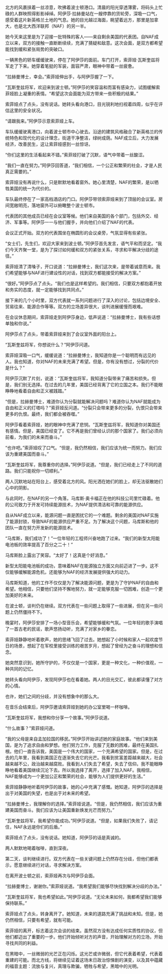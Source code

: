 北方的风裹挟着一丝凉意，吹拂着波士顿港口。清晨的阳光穿透薄雾，将码头上忙碌的人群映照得影影绰绰。阿伊莎·拉赫曼站在一艘停靠的货轮旁，深吸一口气，感受着这片新英格兰土地的气息。她的目光越过海面，眺望着远方，那里是加拿大，也是北大西洋联邦（NAF）的另一半。

她今天来这里是为了迎接一批特殊的客人——来自剩余美国的代表团。自NAF成立以来，双方的接触一直断断续续，充满了猜疑和敌意。这次会面，是双方都希望能找到缓和紧张局势的突破口。

一辆黑色的轿车缓缓驶来，停在了阿伊莎的面前。车门打开，索菲娅·瓦斯奎兹将军走了下来。她穿着笔挺的军装，面容严肃，眼神中带着一丝疲惫。

“拉赫曼博士，幸会。”索菲娅伸出手，与阿伊莎握了一下。

“瓦斯奎兹将军，欢迎来到波士顿。”阿伊莎的笑容温和而富有感染力，试图缓解索菲娅脸上凝重的表情。“希望这次会面能为双方带来一些积极的结果。”

索菲娅点了点头，没有说话。她转头看向港口，目光锐利地扫视着四周，似乎在评估这里的安全状况。

“请跟我来。”阿伊莎示意索菲娅上车。

车队缓缓驶离港口，向着波士顿市中心驶去。沿途的建筑风格融合了新英格兰的传统特色和现代化的设计理念，街道干净整洁，绿树成荫。NAF成立后，大力发展经济，改善民生，这让索菲娅感到一丝惊讶。

“你们这里的生活看起来不错。”索菲娅打破了沉默，语气中带着一丝酸涩。

“我们一直在努力。”阿伊莎回答道，“我们相信，一个公正和繁荣的社会，才是人民真正需要的。”

索菲娅没有再说什么，只是默默地看着窗外。她心里清楚，NAF的繁荣，是以牺牲美国的统一为代价的。

车队最终停在了一家高档酒店的门口。阿伊莎带领索菲娅来到了顶层的会议室。房间宽敞明亮，落地窗外可以俯瞰整个波士顿市。

代表团的其他成员已经在会议室等候。他们来自美国的各个部门，包括外交、经济、军事等。阿伊莎一一与他们握手，并向他们介绍了NAF的代表。

会议正式开始。双方的代表围坐在椭圆形的会议桌旁，气氛显得有些紧张。

“女士们，先生们，欢迎大家来到波士顿。”阿伊莎首先发言，语气平和而坚定。“我们今天齐聚一堂，是为了探讨如何缓和双方的紧张关系，寻求和平解决分歧的途径。”

索菲娅清了清嗓子，开口说道：“拉赫曼博士，我们这次来，是带着诚意而来。我们希望能够与NAF进行建设性的对话，找到双方都能接受的解决方案。”

“很好。”阿伊莎点了点头。“我们也是这样希望的。我们相信，只要双方都抱着开放和务实的态度，就一定能够找到共同点。”

接下来的几个小时里，双方代表就一系列问题进行了深入的讨论，包括边境安全、贸易往来、能源合作等等。双方的立场差异很大，谈判进展缓慢而艰难。

在会议休息期间，索菲娅走到阿伊莎身边，低声说道：“拉赫曼博士，我有些话想单独和你说。”

阿伊莎点了点头，带着索菲娅来到了会议室外面的阳台上。

“瓦斯奎兹将军，你想说什么？”阿伊莎问道。

索菲娅深吸一口气，缓缓说道：“拉赫曼博士，我知道你是一个聪明而有远见的人。我也知道，你对NAF的未来充满了希望。但是，你有没有想过，分裂的代价是什么？”

阿伊莎沉默了片刻，说道：“瓦斯奎兹将军，我知道分裂带来了痛苦和损失。但是，我们别无选择。在过去的几年里，美国已经背离了它的立国之本。我们不能眼睁睁地看着自由和正义被践踏。”

“但是，拉赫曼博士，难道你认为分裂就能解决问题吗？难道你认为NAF就能成为自由和正义的灯塔吗？”索菲娅反问道。“分裂只会带来更多的分裂，仇恨只会带来更多的仇恨。最终，我们都会被吞噬。”

阿伊莎看着索菲娅，她的眼神中充满了悲悯。“瓦斯奎兹将军，我知道你对美国还有感情。但是，美国已经变了。它不再是我们曾经认识的那个国家了。我们必须向前看，为我们的未来而奋斗。”

“也许吧。”索菲娅叹了口气。“但是，我仍然相信，我们应该为统一而努力。我们应该为重建美国而奋斗。”

“瓦斯奎兹将军，我尊重你的选择。”阿伊莎说道。“但是，我们已经走上了不同的道路。我们只能祝你一切顺利。”

两人沉默地站在阳台上，感受着北方的风。阳光洒在她们的脸上，却无法驱散她们心中的阴影。

与此同时，在NAF的另一个角落，马库斯·奥卡福正在他的科技公司里忙碌着。他的公司致力于开发可持续能源技术，为NAF提供清洁和可靠的能源供应。

自从NAF成立以来，能源问题一直是困扰它的一个难题。剩余的美国对NAF实施了能源封锁，导致NAF的能源供应严重不足。为了解决这个问题，马库斯和他的团队一直在努力开发新的能源技术。

“马库斯，我们成功了！”一位年轻的工程师兴奋地跑了过来。“我们的新型太阳能电池板的效率提高了百分之二十！”

马库斯脸上露出了笑容。“太好了！这真是个好消息。”

新型太阳能电池板的成功，意味着NAF在能源独立方面又向前迈进了一步。这不仅能够缓解能源危机，还能够为NAF的经济发展提供强大的动力。

马库斯知道，他的工作不仅仅是为了解决能源问题，更是为了守护NAF的自由和希望。他相信，只要他们坚持不懈地努力，就一定能够克服一切困难，创造一个更加美好的未来。

在波士顿，谈判仍在继续。双方代表在一些问题上取得了一些进展，但在另一些问题上仍然僵持不下。

晚宴时，阿伊莎安排了一场小型音乐会，希望能够缓和气氛。一位年轻的歌手演唱了一首古老的民谣，歌声悠扬动听，充满了对家乡的眷恋。

索菲娅静静地听着歌声，她的思绪飞回了过去。她想起了小时候和家人一起欢度节日的场景，想起了在军校里接受训练的艰苦岁月，想起了曾经为之奋斗的理想和信念。

她突然意识到，她所守护的，不仅仅是一个国家，更是一种文化，一种价值观，一种共同的记忆。

她转头看向阿伊莎，发现阿伊莎也在看着她。两人的目光交汇，彼此都读懂了对方的心情。

也许，她们之间的分歧，并没有想象中的那么大。

在音乐会结束后，阿伊莎邀请索菲娅到她的办公室里喝一杯咖啡。

“瓦斯奎兹将军，我想和你分享一个故事。”阿伊莎说道。

“什么故事？”索菲娅问道。

“我的父母是来自孟加拉国的移民。”阿伊莎开始讲述她的家庭故事。“他们来到美国，是为了追求自由和梦想。他们努力工作，克服了无数的困难，最终在美国扎根。他们一直告诉我，美国是一个伟大的国家，一个充满希望的国家。但是，在过去的几年里，我看到美国正在逐渐失去它的光芒。我看到贫富差距越来越大，社会越来越不公，政治越来越腐败。我看到人们失去了希望，失去了信仰。我不能眼睁睁地看着美国继续沉沦下去。所以我选择了离开，选择了加入NAF。我相信，NAF能够成为一个更加公正和繁荣的社会，能够为人们提供更好的生活。”

索菲娅静静地听着阿伊莎的故事，她的心中充满了感慨。她知道，阿伊莎的选择是出于对美国的失望，也是出于对未来的希望。

“拉赫曼博士，我理解你的选择。”索菲娅说道。“但是，我仍然相信，我们应该为重建美国而奋斗。我们应该为让美国重新焕发光芒而努力。”

“瓦斯奎兹将军，我希望你能成功。”阿伊莎说道。“但是，如果我们失败了，请记住，NAF永远是你们的后盾。”

索菲娅点了点头，没有说话。她知道，阿伊莎的话是真诚的。

两人默默地喝着咖啡，直到深夜。

第二天，谈判继续进行。双方代表在一些关键问题上仍然存在分歧，但他们都表示，愿意继续进行对话，寻求解决方案。

在离开波士顿之前，索菲娅再次与阿伊莎会面。

“拉赫曼博士，谢谢你。”索菲娅说道。“我希望我们能够尽快找到解决分歧的办法。”

“瓦斯奎兹将军，我也希望如此。”阿伊莎说道。“无论未来如何，我都希望我们能够保持联系。”

索菲娅点了点头，转身离开了。她知道，未来的道路充满了挑战和未知。但是，她仍然相信，只要有希望，就有可能。

索菲娅的离开，标志着这次会谈的结束。虽然双方没有达成任何实质性的协议，但他们都迈出了重要的一步。他们开始倾听对方的声音，开始理解对方的立场，开始寻找共同的利益。

在黑暗中，一丝微弱的光芒正在闪烁。这光芒或许微弱，但它代表着希望，代表着重建的可能。而北方线，将继续见证着这场末日政治惊悚剧的演变，以及其中蕴藏的福音主题：流放与复兴，真理与欺骗，牺牲与希望，黑暗中的光明。